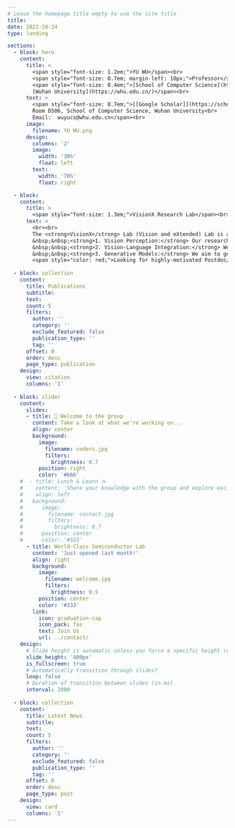 ```yaml
---
# Leave the homepage title empty to use the site title
title:
date: 2022-10-24
type: landing

sections:
  - block: hero
    content:
      title: >
        <span style="font-size: 1.2em;">YU WU</span><br>
        <span style="font-size: 0.7em; margin-left: 10px;">Professor</span><br>
        <span style="font-size: 0.4em;">[School of Computer Science](https://cs.whu.edu.cn/),
        [Wuhan University](https://whu.edu.cn/)</span><br>
      text: >
        <span style="font-size: 0.7em;">[[Google Scholar]](https://scholar.google.com.au/citations?user=23SZHUwAAAAJ&hl=en) [[GitHub]](https://github.com/Yu-Wu) [[中文主页]](https://cs.whu.edu.cn/info/1019/3355.htm)<br>
        Room D506, School of Computer Science, Wuhan University<br>
        Email:  wuyucs@whu.edu.cn</span><br>
      image:
        filename: YU WU.png
      design:
        columns: '2'
        image:
          width: '30%'
          float: left
        text:
          width: '70%'
          float: right

  - block: 
    content:
      title: >
        <span style="font-size: 1.3em;">VisionX Research Lab</span><br>
      text: >
        <br><br>
        The <strong>VisionX</strong> Lab (Vision and eXtended) Lab is affiliated with Wuhan University. Our research spans three key areas:<br>
        &nbsp;&nbsp;<strong>1. Vision Perception:</strong> Our research encompasses various computer vision fields, including object detection, image parsing, and human activity recognition, and other fundamental aspects of computer vision.<br>
        &nbsp;&nbsp;<strong>2. Vision-Language Integration:</strong> We are dedicated to facilitating seamless collaboration between vision and language, enhancing communication and reasoning across these modalities.<br>
        &nbsp;&nbsp;<strong>3. Generative Models:</strong> We aim to generate high-fidelity images, text, and other forms of content, fostering new possibilities in AI-driven content generation.<br>
        <span style="color: red;">Looking for highly-motivated Postdoc/Ph.D. students for 2023! Feel free to drop me an email with your CV.</span> [[招生信息]](https://zhuanlan.zhihu.com/p/581311359)<br>
  
  - block: collection
    content:
      title: Publications
      subtitle:
      text:
      count: 5
      filters:
        author: ''
        category: ''
        exclude_featured: false
        publication_type: ''
        tag: ''
      offset: 0
      order: desc
      page_type: publication
    design:
      view: citation
      columns: '1'
    
  - block: slider
    content:
      slides:
      - title: 👋 Welcome to the group
        content: Take a look at what we're working on...
        align: center
        background:
          image:
            filename: coders.jpg
            filters:
              brightness: 0.7
          position: right
          color: '#666'
    #  - title: Lunch & Learn ☕️
    #    content: 'Share your knowledge with the group and explore exciting new topics together!'
    #    align: left
    #   background:
    #      image:
    #        filename: contact.jpg
    #        filters:
    #          brightness: 0.7
    #      position: center
    #      color: '#555'
      - title: World-Class Semiconductor Lab
        content: 'Just opened last month!'
        align: right
        background:
          image:
            filename: welcome.jpg
            filters:
              brightness: 0.5
          position: center
          color: '#333'
        link:
          icon: graduation-cap
          icon_pack: fas
          text: Join Us
          url: ../contact/
    design:
      # Slide height is automatic unless you force a specific height (e.g. '400px')
      slide_height: '400px'
      is_fullscreen: true
      # Automatically transition through slides?
      loop: false
      # Duration of transition between slides (in ms)
      interval: 2000
    
  - block: collection
    content:
      title: Latest News
      subtitle:
      text:
      count: 5
      filters:
        author: ''
        category: ''
        exclude_featured: false
        publication_type: ''
        tag: ''
      offset: 0
      order: desc
      page_type: post
    design:
      view: card
      columns: '1'
---
```

